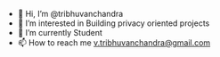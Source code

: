 - 👋 Hi, I’m @tribhuvanchandra
- 👀 I’m interested in Building privacy oriented projects
- 🌱 I’m currently Student
- 📫 How to reach me v.tribhuvanchandra@gmail.com

<!---
tribhuvanchandra/tribhuvanchandra is a ✨ special ✨ repository because its `README.md` (this file) appears on your GitHub profile.
You can click the Preview link to take a look at your changes.
--->
